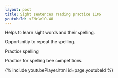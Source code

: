 ```yaml
---
layout: post
title: Sight sentences reading practice 1186
youtubeId: xZNc3vlO-W0
---
```

 
 
Helps to learn sight words and their spelling.

Opportunitiy to repeat the spelling. 

Practice spelling. 
 
Practice for spelling bee competitions. 
 
{% include youtubePlayer.html id=page.youtubeId %}
 
 
